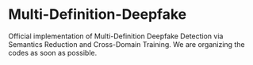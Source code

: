 # Multi-Definition-Deepfake

Official implementation of Multi-Definition Deepfake Detection via Semantics Reduction and Cross-Domain Training. We are organizing the codes as soon as possible.
